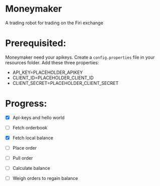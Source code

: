 # Moneymaker
A trading robot for trading on the Firi exchange

# Prerequisited:
Moneymaker need your apikeys. Create a `config.properties` file in your resources folder. Add these three properties:
- API_KEY=PLACEHOLDER_APIKEY
- CLIENT_ID=PLACEHOLDER_CLIENT_ID
- CLIENT_SECRET=PLACEHOLDER_CLIENT_SECRET

# Progress:
- [X] Api-keys and hello world
- [ ] Fetch orderbook
- [X] Fetch local balance
- [ ] Place order
- [ ] Pull order
- [ ] Calculate balance
- [ ] Weigh orders to regain balance

